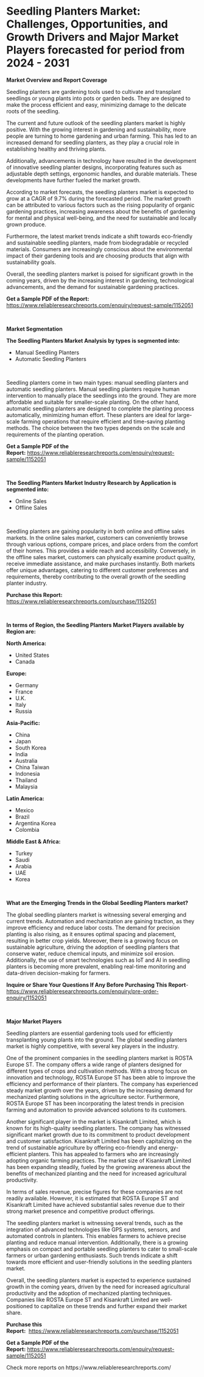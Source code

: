 <p><h1>Seedling Planters Market: Challenges, Opportunities, and Growth Drivers and Major Market Players forecasted for period from 2024 - 2031</h1></p><p><strong>Market Overview and Report Coverage</strong></p>
<p><p>Seedling planters are gardening tools used to cultivate and transplant seedlings or young plants into pots or garden beds. They are designed to make the process efficient and easy, minimizing damage to the delicate roots of the seedling.</p><p>The current and future outlook of the seedling planters market is highly positive. With the growing interest in gardening and sustainability, more people are turning to home gardening and urban farming. This has led to an increased demand for seedling planters, as they play a crucial role in establishing healthy and thriving plants.</p><p>Additionally, advancements in technology have resulted in the development of innovative seedling planter designs, incorporating features such as adjustable depth settings, ergonomic handles, and durable materials. These developments have further fueled the market growth.</p><p>According to market forecasts, the seedling planters market is expected to grow at a CAGR of 9.7% during the forecasted period. The market growth can be attributed to various factors such as the rising popularity of organic gardening practices, increasing awareness about the benefits of gardening for mental and physical well-being, and the need for sustainable and locally grown produce.</p><p>Furthermore, the latest market trends indicate a shift towards eco-friendly and sustainable seedling planters, made from biodegradable or recycled materials. Consumers are increasingly conscious about the environmental impact of their gardening tools and are choosing products that align with sustainability goals.</p><p>Overall, the seedling planters market is poised for significant growth in the coming years, driven by the increasing interest in gardening, technological advancements, and the demand for sustainable gardening practices.</p></p>
<p><strong>Get a Sample PDF of the Report:</strong> <a href="https://www.reliableresearchreports.com/enquiry/request-sample/1152051">https://www.reliableresearchreports.com/enquiry/request-sample/1152051</a></p>
<p>&nbsp;</p>
<p><strong>Market Segmentation</strong></p>
<p><strong>The Seedling Planters Market Analysis by types is segmented into:</strong></p>
<p><ul><li>Manual Seedling Planters</li><li>Automatic Seedling Planters</li></ul></p>
<p>&nbsp;</p>
<p><p>Seedling planters come in two main types: manual seedling planters and automatic seedling planters. Manual seedling planters require human intervention to manually place the seedlings into the ground. They are more affordable and suitable for smaller-scale planting. On the other hand, automatic seedling planters are designed to complete the planting process automatically, minimizing human effort. These planters are ideal for large-scale farming operations that require efficient and time-saving planting methods. The choice between the two types depends on the scale and requirements of the planting operation.</p></p>
<p><strong>Get a Sample PDF of the Report:</strong>&nbsp;<a href="https://www.reliableresearchreports.com/enquiry/request-sample/1152051">https://www.reliableresearchreports.com/enquiry/request-sample/1152051</a></p>
<p>&nbsp;</p>
<p><strong>The Seedling Planters Market Industry Research by Application is segmented into:</strong></p>
<p><ul><li>Online Sales</li><li>Offline Sales</li></ul></p>
<p>&nbsp;</p>
<p><p>Seedling planters are gaining popularity in both online and offline sales markets. In the online sales market, customers can conveniently browse through various options, compare prices, and place orders from the comfort of their homes. This provides a wide reach and accessibility. Conversely, in the offline sales market, customers can physically examine product quality, receive immediate assistance, and make purchases instantly. Both markets offer unique advantages, catering to different customer preferences and requirements, thereby contributing to the overall growth of the seedling planter industry.</p></p>
<p><strong>Purchase this Report:</strong>&nbsp; <a href="https://www.reliableresearchreports.com/purchase/1152051">https://www.reliableresearchreports.com/purchase/1152051</a></p>
<p>&nbsp;</p>
<p><strong>In terms of Region, the Seedling Planters Market Players available by Region are:</strong></p>
<p>
    <p> <strong> North America: </strong>
        <ul>
            <li>United States</li>
            <li>Canada</li>
        </ul>
        </p> 
    <p> <strong> Europe: </strong>
        <ul>
            <li>Germany</li>
            <li>France</li>
            <li>U.K.</li>
            <li>Italy</li>
            <li>Russia</li>
        </ul>
        </p> 
    <p> <strong> Asia-Pacific: </strong>
        <ul>
            <li>China</li>
            <li>Japan</li>
            <li>South Korea</li>
            <li>India</li>
            <li>Australia</li>
            <li>China Taiwan</li>
            <li>Indonesia</li>
            <li>Thailand</li>
            <li>Malaysia</li>
        </ul>
        </p> 
    <p> <strong> Latin America: </strong>
        <ul>
            <li>Mexico</li>
            <li>Brazil</li>
            <li>Argentina Korea</li>
            <li>Colombia</li>
        </ul>
        </p> 
    <p> <strong> Middle East & Africa: </strong>
        <ul>
            <li>Turkey</li>
            <li>Saudi</li>
            <li>Arabia</li>
            <li>UAE</li>
            <li>Korea</li>
        </ul>
    </p>
    </p>
<p>&nbsp;</p>
<p><strong>What are the Emerging Trends in the Global Seedling Planters market?</strong></p>
<p><p>The global seedling planters market is witnessing several emerging and current trends. Automation and mechanization are gaining traction, as they improve efficiency and reduce labor costs. The demand for precision planting is also rising, as it ensures optimal spacing and placement, resulting in better crop yields. Moreover, there is a growing focus on sustainable agriculture, driving the adoption of seedling planters that conserve water, reduce chemical inputs, and minimize soil erosion. Additionally, the use of smart technologies such as IoT and AI in seedling planters is becoming more prevalent, enabling real-time monitoring and data-driven decision-making for farmers.</p></p>
<p><strong>Inquire or Share Your Questions If Any Before Purchasing This Report</strong>- <a href="https://www.reliableresearchreports.com/enquiry/pre-order-enquiry/1152051">https://www.reliableresearchreports.com/enquiry/pre-order-enquiry/1152051</a></p>
<p>&nbsp;</p>
<p><strong>Major Market Players</strong></p>
<p><p>Seedling planters are essential gardening tools used for efficiently transplanting young plants into the ground. The global seedling planters market is highly competitive, with several key players in the industry.</p><p>One of the prominent companies in the seedling planters market is ROSTA Europe ST. The company offers a wide range of planters designed for different types of crops and cultivation methods. With a strong focus on innovation and technology, ROSTA Europe ST has been able to improve the efficiency and performance of their planters. The company has experienced steady market growth over the years, driven by the increasing demand for mechanized planting solutions in the agriculture sector. Furthermore, ROSTA Europe ST has been incorporating the latest trends in precision farming and automation to provide advanced solutions to its customers.</p><p>Another significant player in the market is Kisankraft Limited, which is known for its high-quality seedling planters. The company has witnessed significant market growth due to its commitment to product development and customer satisfaction. Kisankraft Limited has been capitalizing on the trend of sustainable agriculture by offering eco-friendly and energy-efficient planters. This has appealed to farmers who are increasingly adopting organic farming practices. The market size of Kisankraft Limited has been expanding steadily, fueled by the growing awareness about the benefits of mechanized planting and the need for increased agricultural productivity.</p><p>In terms of sales revenue, precise figures for these companies are not readily available. However, it is estimated that ROSTA Europe ST and Kisankraft Limited have achieved substantial sales revenue due to their strong market presence and competitive product offerings.</p><p>The seedling planters market is witnessing several trends, such as the integration of advanced technologies like GPS systems, sensors, and automated controls in planters. This enables farmers to achieve precise planting and reduce manual intervention. Additionally, there is a growing emphasis on compact and portable seedling planters to cater to small-scale farmers or urban gardening enthusiasts. Such trends indicate a shift towards more efficient and user-friendly solutions in the seedling planters market.</p><p>Overall, the seedling planters market is expected to experience sustained growth in the coming years, driven by the need for increased agricultural productivity and the adoption of mechanized planting techniques. Companies like ROSTA Europe ST and Kisankraft Limited are well-positioned to capitalize on these trends and further expand their market share.</p></p>
<p><strong>Purchase this Report:</strong>&nbsp;&nbsp;<a href="https://www.reliableresearchreports.com/purchase/1152051">https://www.reliableresearchreports.com/purchase/1152051</a></p>
<p></p>
<p><strong>Get a Sample PDF of the Report:</strong>&nbsp;<a href="https://www.reliableresearchreports.com/enquiry/request-sample/1152051">https://www.reliableresearchreports.com/enquiry/request-sample/1152051</a></p>
<p>Check more reports on https://www.reliableresearchreports.com/</p>
